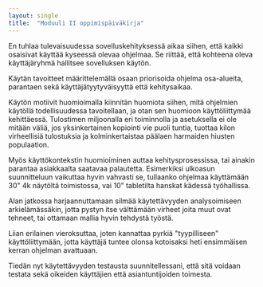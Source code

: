 ```yaml
---
layout: single
title:  "Moduuli II oppimispäiväkirja"
---
```


En tuhlaa tulevaisuudessa sovelluskehityksessä aikaa siihen, että kaikki osaisivat käyttää kyseessä olevaa ohjelmaa. Se riittää, että kohteena oleva käyttäjäryhmä hallitsee sovelluksen käytön.

Käytän tavoitteet määrittelemällä osaan priorisoida ohjelma osa-alueita, parantaen sekä käyttäjätyytyväisyyttä että kehitysaikaa.

Käytön motiivit huomioimalla kiinnitän huomiota siihen, mitä ohjelmien käytöllä todellisuudessa tavoitellaan, ja otan sen huomioon käyttöliittymää kehittäessä. Tulostimen miljoonalla eri toiminnolla ja asetuksella ei ole mitään väliä, jos yksinkertainen kopiointi vie puoli tuntia, tuottaa kilon virheellisiä tulostuksia ja kolminkertaistaa päälaen harmaiden hiusten populaation.

Myös käyttökontekstin huomioiminen auttaa kehitysprosessissa, tai ainakin parantaa asiakkaalta saatavaa palautetta. Esimerkiksi ulkoasun suunnitteluun vaikuttaa hyvin vahvasti se, tullaanko ohjelmaa käyttämään 30" 4k näytöltä toimistossa, vai 10" tabletilta hanskat kädessä työhallissa.

Alan jatkossa harjaannuttamaan silmää käytettävyyden analysoimiseen arkielämässäkin, jotta pystyn itse välttämään virheet joita muut ovat tehneet, tai ottamaan mallia hyvin tehdystä työstä.

Liian erilainen vieroksuttaa, joten kannattaa pyrkiä "tyypilliseen" käyttöliittymään, jotta käyttäjä tuntee olonsa kotoisaksi heti ensimmäisen kerran ohjelman avattuaan.

Tiedän nyt käytettävyyden testausta suunnitellessani, että sitä voidaan testata sekä oikeiden käyttäjien että asiantuntijoiden toimesta.